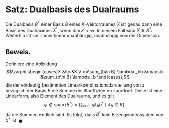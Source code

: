 # Satz: Dualbasis des Dualraums
Die Dualbasis $B^*$ einer Basis $B$ eines $K$-Vektorraumes $X$ ist genau dann eine Basis des Dualraumes $X^*$, wenn $\dim X \lt \infty.$ In diesem Fall sind $X\cong X^* .$ Weiterhin ist sie immer linear unabhängig, unabhängig von der Dimension.
## Beweis.
Definiere eine Abbildung $$\varphi :\begin{cases}X &\to &K \\ x=\sum_{b\in B} \lambda _bb &\mapsto &\sum_{b\in B} \lambda _b \end{cases},$$ die der eindeutig bestimmten Linearkombinationsdarstellung von $x$ bezüglich der Basis $B$ die Summe der Koeffizienten zuordnet. Diese ist eine Linearform, also Element des Dualraums, und es gilt $$\varphi \not \in \operatorname{span}(B^*) = \left\{ \sum_{b\in B} \lambda _bb^* \mid \lambda _b\in K \right\} ,$$ da die Summen endlich sind. Es folgt, dass $B^*$ kein Erzeugendensystem von $X^*$ ist. $\blacksquare$
